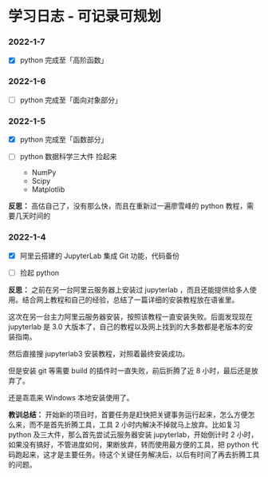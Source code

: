 # 学习日志 - 可记录可规划


### 2022-1-7

- [x] python 完成至「高阶函数」

### 2022-1-6

- [ ] python 完成至「面向对象部分」


### 2022-1-5

- [x] python 完成至「函数部分」

- [ ] python 数据科学三大件 捡起来
   - NumPy
   - Scipy
   - Matplotlib

**反思：**
高估自己了，没有那么快，而且在重新过一遍廖雪峰的 python 教程，需要几天时间的

### 2022-1-4

- [x] 阿里云搭建的 JupyterLab 集成 Git 功能，代码备份
    
- [ ] 捡起 python

**反思：**
之前在另一台阿里云服务器上安装过 jupyterlab ，而且还能提供给多人使用。结合网上教程和自己的经验，总结了一篇详细的安装教程放在语雀里。

这次在另一台主力阿里云服务器安装，按照该教程一直安装失败。后面发现现在 jupyterlab 是 3.0 大版本了，自己的教程以及网上找到的大多数都是老版本的安装指南。

然后直接搜 jupyterlab3 安装教程，对照着最终安装成功。

但是安装 git 等需要 build 的插件时一直失败，前后折腾了近 8 小时，最后还是放弃了。

还是乖乖来 Windows 本地安装使用了。

**教训总结：**
开始新的项目时，首要任务是赶快把关键事务运行起来，怎么方便怎么来，而不是首先折腾工具，工具 2 小时内解决不掉就马上放弃。比如复习 python 及三大件，那么首先尝试云服务器安装 jupyterlab，开始倒计时 2 小时，如果没有搞好，不管进度如何，果断放弃，转而使用最方便的工具，把 python 代码跑起来，这才是主要任务。待这个关键任务解决后，以后有时间了再去折腾工具的问题。
  
  